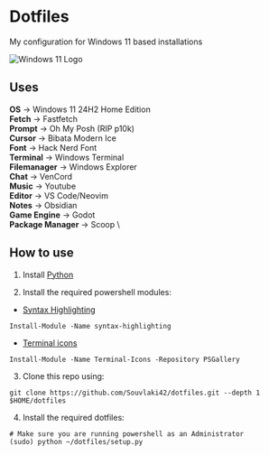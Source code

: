 # Dotfiles

My configuration for Windows 11 based installations

![Windows 11 Logo](https://upload.wikimedia.org/wikipedia/commons/e/e6/Windows_11_logo.svg)

## Uses

**OS** -> Windows 11 24H2 Home Edition \
**Fetch** -> Fastfetch \
**Prompt** -> Oh My Posh (RIP p10k) \
**Cursor** -> Bibata Modern Ice \
**Font** -> Hack Nerd Font \
**Terminal** -> Windows Terminal \
**Filemanager** -> Windows Explorer \
**Chat** -> VenCord \
**Music** -> Youtube \
**Editor** -> VS Code/Neovim \
**Notes** -> Obsidian \
**Game Engine** -> Godot \
**Package Manager** -> Scoop \

## How to use

1. Install [Python](https://www.python.org/)

2. Install the required powershell modules:

- [Syntax Highlighting](https://github.com/digitalguy99/pwsh-syntax-highlighting)

```pwsh
Install-Module -Name syntax-highlighting
```

- [Terminal icons](https://github.com/devblackops/Terminal-Icons)

```pwsh
Install-Module -Name Terminal-Icons -Repository PSGallery
```

3. Clone this repo using:

```pwsh
git clone https://github.com/Souvlaki42/dotfiles.git --depth 1 $HOME/dotfiles
```

4. Install the required dotfiles:

```pwsh
# Make sure you are running powershell as an Administrator
(sudo) python ~/dotfiles/setup.py
```

